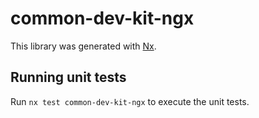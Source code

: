 # common-dev-kit-ngx

This library was generated with [Nx](https://nx.dev).

## Running unit tests

Run `nx test common-dev-kit-ngx` to execute the unit tests.
